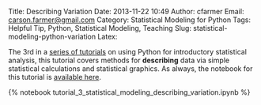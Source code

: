 Title: Describing Variation
Date: 2013-11-22 10:49
Author: cfarmer
Email: carson.farmer@gmail.com
Category: Statistical Modeling for Python
Tags: Helpful Tip, Python, Statistical Modeling, Teaching
Slug: statistical-modeling-python-variation
Latex:

The 3rd in a [series of tutorials] on using Python for introductory 
statistical analysis, this tutorial covers methods for **describing** data via 
simple statistical calculations and statistical graphics. As always, the 
notebook for this tutorial is [available here][notebooks].

{% notebook tutorial_3_statistical_modeling_describing_variation.ipynb %}

[series of tutorials]: http://www.carsonfarmer.com/category/statistical-modeling-for-python.html
[notebooks]: https://github.com/cfarmer/stat-mod-fresh-approach-python